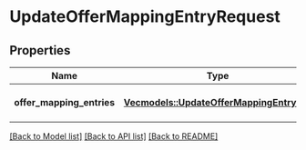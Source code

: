 # UpdateOfferMappingEntryRequest

## Properties

Name | Type | Description | Notes
------------ | ------------- | ------------- | -------------
**offer_mapping_entries** | [**Vec<models::UpdateOfferMappingEntryDto>**](UpdateOfferMappingEntryDTO.md) | Информация о товарах в каталоге. | 

[[Back to Model list]](../README.md#documentation-for-models) [[Back to API list]](../README.md#documentation-for-api-endpoints) [[Back to README]](../README.md)


